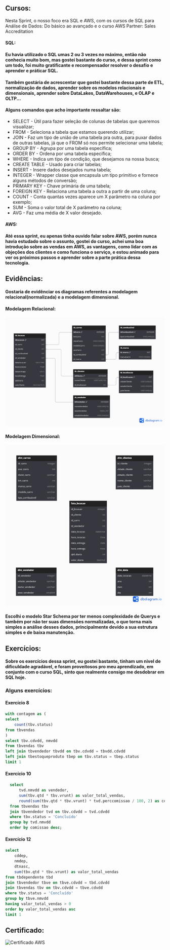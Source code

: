 ## Cursos:

Nesta Sprint, o nosso foco era SQL e AWS, com os cursos de SQL para Análise de Dados: Do básico ao avançado e o curso AWS Partner: Sales Accreditation

#### SQL:
#### Eu havia utilizado o SQL umas 2 ou 3 vezes no máximo, então não conhecia muito bom, mas gostei bastante do curso, e dessa sprint como um todo, foi muito gratificante e recompensador resolver o desafio e aprender e práticar SQL.
#### Também gostária de acrescentar que gostei bastante dessa parte de ETL, normalização de dados, aprender sobre os modelos relacionais e dimensionais, aprender sobre DataLakes, DataWarehouses, e OLAP e OLTP...

#### Alguns comandos que acho importante ressaltar são:
* SELECT - Útil para fazer seleção de colunas de tabelas que queremos visualizar;
* FROM - Seleciona a tabela que estamos querendo utilizar;
* JOIN - Faz um tipo de união de uma tabela pra outra, para puxar dados de outras tabelas, já que o FROM só nos permite selecionar uma tabela;
* GROUP BY - Agrupa por uma tabela específica; 
* ORDER BY - Ordena por uma tabela específica;
* WHERE - Indica um tipo de condição, que desejamos na nossa busca;
* CREATE TABLE - Usado para criar tabelas;
* INSERT - Insere dados desejados numa tabela;
* INTEGER -  Wrapper classe que encapsula um tipo primitivo e fornece alguns métodos de conversão;
* PRIMARY KEY - Chave primária de uma tabela;
* FOREIGN KEY - Relaciona uma tabela a outra a partir de uma coluna;
* COUNT - Conta quantas vezes aparece um X parâmetro na coluna por exemplo;
* SUM - Soma o valor total de X parâmetro na coluna;
* AVG - Faz uma média de X valor desejado. 

#### AWS:
#### Até essa sprint, eu apenas tinha ouvido falar sobre AWS, porém nunca havia estudado sobre o assunto, gostei do curso, achei uma boa introdução sobre  as vendas em AWS, as vantagens, como lidar com as objeções dos clientes e como funciona o serviço, e estou animado para ver os próximos passos e aprender sobre a parte prática dessa tecnologia.

## Evidências:
#### Gostaria de evidênciar os diagramas referentes a modelagem relacional(normalizada) e a modelagem dimensional.
#### Modelagem Relacional:

![Modelagem Relacional](https://github.com/GilbertoCNetto/GilbertoCNetto-PB_Compass/blob/main/Sprint%2002/Evidencias/Diagrama_modelagem_relacional.png)

#### Modelagem Dimensional:

![Diagrama Modelagem Dimensional](https://github.com/GilbertoCNetto/GilbertoCNetto-PB_Compass/blob/main/Sprint%2002/Evidencias/Diagrama_modelo_dimensional_star_schema.png)

#### Escolhi o modelo Star Schema por ter menos complexidade de Querys e também por não ter suas dimensões normalizadas, o que torna mais simples a análise desses dados, principalmente devido a sua estrutura simples e de baixa manutenção.

## Exercícios:
#### Sobre os exercícios dessa sprint, eu gostei bastante, tinham um nivel de dificuldade agradável, e foram proveitosos pro meu aprendizado, em conjunto com o curso SQL, sinto que realmente consigo me desdobrar em SQL hoje.

### Alguns exercícios: 

#### Exercício 8
``` SQL
with contagem as (
select 
    count(tbv.status)
from tbvendas
)
select tbv.cdvdd, nmvdd
from tbvendas tbv
left join tbvendedor tbvdd on tbv.cdvdd = tbvdd.cdvdd
left join tbestoqueproduto tbep on tbv.status = tbep.status
limit 1
```

#### Exercício 10
``` SQL
  select
      tvd.nmvdd as vendedor, 
      sum(tbv.qtd * tbv.vrunt) as valor_total_vendas, 
      round(sum(tbv.qtd * tbv.vrunt) * tvd.perccomissao / 100, 2) as comissao
  from tbvendas tbv
  join tbvendedor tvd on tbv.cdvdd = tvd.cdvdd
  where tbv.status = 'Concluído'
  group by tvd.nmvdd
  order by comissao desc;
```

#### Exercício 12
``` SQL
select 
    cddep, 
    nmdep, 
    dtnasc, 
    sum(tbv.qtd * tbv.vrunt) as valor_total_vendas
from tbdependente tbd
join tbvendedor tbve on tbve.cdvdd = tbd.cdvdd
join tbvendas tbv on tbv.cdvdd = tbve.cdvdd
where tbv.status = 'Concluído'
group by tbve.nmvdd
having valor_total_vendas > 0
order by valor_total_vendas asc
limit 1
```

## Certificado:
![Certificado AWS](https://github.com/user-attachments/assets/e2753ea5-e5ed-4d33-8545-038078110130)


